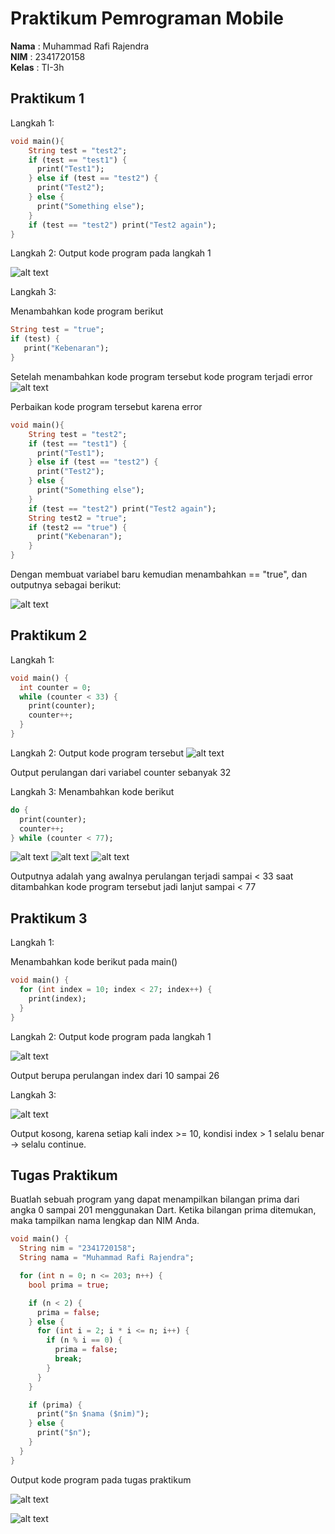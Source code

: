 # Praktikum Pemrograman Mobile
**Nama**  : Muhammad Rafi Rajendra  
**NIM**   : 2341720158  
**Kelas** : TI-3h  

## Praktikum 1

Langkah 1:
```dart
void main(){
    String test = "test2";
    if (test == "test1") {
      print("Test1");
    } else if (test == "test2") {
      print("Test2");
    } else {
      print("Something else");
    }
    if (test == "test2") print("Test2 again");
}
```
Langkah 2:
Output kode program pada langkah 1

![alt text](img/image.png)

Langkah 3:

Menambahkan kode program berikut
```dart
String test = "true";
if (test) {
   print("Kebenaran");
}
```
Setelah menambahkan kode program tersebut kode program terjadi error
![alt text](img/image-1.png)

Perbaikan kode program tersebut karena error
```dart
void main(){
    String test = "test2";
    if (test == "test1") {
      print("Test1");
    } else if (test == "test2") {
      print("Test2");
    } else {
      print("Something else");
    }
    if (test == "test2") print("Test2 again");
    String test2 = "true";
    if (test2 == "true") {
      print("Kebenaran");
    }
}
```
Dengan membuat variabel baru kemudian menambahkan == "true", dan outputnya sebagai berikut:

![alt text](img/image-2.png)

## Praktikum 2

Langkah 1:
```dart
void main() {
  int counter = 0;
  while (counter < 33) {
    print(counter);
    counter++;
  }
}
```
Langkah 2:
Output kode program tersebut
![alt text](img/image-3.png)

Output perulangan dari variabel counter sebanyak 32

Langkah 3:
Menambahkan kode berikut
```dart
do {
  print(counter);
  counter++;
} while (counter < 77);
```
![alt text](img/image-4.png)
![alt text](img/image-5.png)
![alt text](img/image-6.png)

Outputnya adalah yang awalnya perulangan terjadi sampai < 33 saat ditambahkan kode program tersebut jadi lanjut sampai < 77

## Praktikum 3
Langkah 1:

Menambahkan kode berikut pada main()
```dart
void main() {
  for (int index = 10; index < 27; index++) {
    print(index);
  }
}
```
Langkah 2:
Output kode program pada langkah 1

![alt text](img/image-7.png)

Output berupa perulangan index dari 10 sampai 26

Langkah 3:

![alt text](img/image-8.png)

Output kosong, karena setiap kali index >= 10, kondisi index > 1 selalu benar → selalu continue.

## Tugas Praktikum
Buatlah sebuah program yang dapat menampilkan bilangan prima dari angka 0 sampai 201 menggunakan Dart. Ketika bilangan prima ditemukan, maka tampilkan nama lengkap dan NIM Anda.
```dart
void main() {
  String nim = "2341720158";
  String nama = "Muhammad Rafi Rajendra";

  for (int n = 0; n <= 203; n++) {
    bool prima = true;

    if (n < 2) {
      prima = false;
    } else {
      for (int i = 2; i * i <= n; i++) {
        if (n % i == 0) {
          prima = false;
          break;
        }
      }
    }

    if (prima) {
      print("$n $nama ($nim)");
    } else {
      print("$n");
    }
  }
}
```
Output kode program pada tugas praktikum

![alt text](img/image-9.png)

![alt text](img/image-10.png)